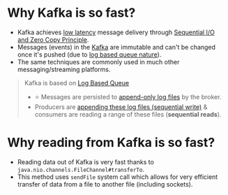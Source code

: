 # Why Kafka is so fast?
- Kafka achieves [low latency](../../7_Scalability/Latency.md) message delivery through [Sequential I/O and Zero Copy Principle](https://twitter.com/alexxubyte/status/1506663791961919488/photo/1).
- Messages (events) in the [Kafka]() are immutable and can't be changed once it's pushed (due to [log based queue nature](../../3_Databases/5_DatabaseInternals/AppendOnlyProperty.md)).
- The same techniques are commonly used in much other messaging/streaming platforms.

> Kafka is based on [Log Based Queue](../../3_Databases/5_DatabaseInternals/AppendOnlyProperty.md)
> - :star: Messages are persisted to [append-only log files](../../3_Databases/5_DatabaseInternals/AppendOnlyProperty.md) by the broker.
> - Producers are [appending these log files (sequential write)](../../3_Databases/5_DatabaseInternals/AppendOnlyProperty.md) & consumers are reading a range of these files (**sequential reads**).

# Why reading from Kafka is so fast?
- Reading data out of Kafka is very fast thanks to `java.nio.channels.FileChannel#transferTo`.
- This method uses `sendFile` system call which allows for very efficient transfer of data from a file to another file (including sockets).